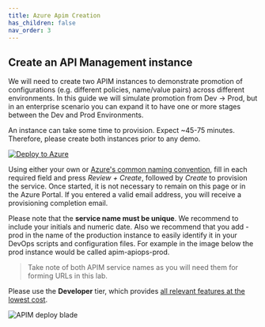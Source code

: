 ```yaml
---
title: Azure Apim Creation
has_children: false
nav_order: 3
---
```



## Create an API Management instance

We will need to create two APIM instances to demonstrate promotion of configurations (e.g. different policies, name/value pairs) across different environments. In this guide we will simulate promotion from Dev -> Prod, but in an enterprise scenario you can expand it to have one or more stages between the Dev and Prod Environments. 

An instance can take some time to provision. Expect ~45-75 minutes. Therefore, please create both instances prior to any demo.

[![Deploy to Azure](https://aka.ms/deploytoazurebutton)](https://portal.azure.com/#create/Microsoft.ApiManagement)

Using either your own or [Azure's common naming convention](https://docs.microsoft.com/en-us/azure/cloud-adoption-framework/ready/azure-best-practices/resource-naming), fill in each required field and press *Review + Create*, followed by *Create* to provision the service. Once started, it is not necessary to remain on this page or in the Azure Portal. If you entered a valid email address, you will receive a provisioning completion email.

Please note that the **service name must be unique**. We recommend to include your initials and numeric date. Also we recommend that you add -prod in the name of the production instance to easily identify it in your DevOps scripts and configuration files. For example in the image below the prod instance would be called apim-apiops-prod.

> Take note of both APIM service names as you will need them for forming URLs in this lab.

Please use the **Developer** tier, which provides [all relevant features at the lowest cost](https://azure.microsoft.com/en-us/pricing/details/api-management/#pricing). 

![APIM deploy blade](../../assets/images/apim-deploy-blade.png)
